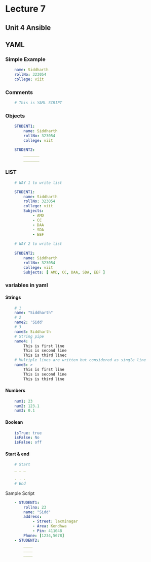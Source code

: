 # Lecture 7

## Unit 4 Ansible

## YAML

### Simple Example

```YAML
    name: Siddharth
    rollNo: 323054
    college: viit
```

### Comments

```YAML
    # This is YAML SCRIPT
```

### Objects

```YAML
    STUDENT1:
        name: Siddharth
        rollNo: 323054
        college: viit

    STUDENT2:
        _______
        _______
```

### LIST

```YAML
    # WAY 1 to write list

    STUDENT1:
        name: Siddharth
        rollNo: 323054
        college: viit
        Subjects:
            - AMD
            - CC
            - DAA
            - SDA
            - EEF
        
    # WAY 2 to write list
    
    STUDENT2:
        name: Siddharth
        rollNo: 323054
        college: viit
        Subjects: [ AMD, CC, DAA, SDA, EEF ]
```

### variables in yaml

#### Strings

```YAML
    # 1
    name: "Siddharth"
    # 2
    name2: 'Sidd'
    # 3
    name3: Siddharth
    # String pipe
    name4: |
        This is first line
        This is second line
        This is third linec
    # Multiple lines are written but considered as single line
    name5: >
        This is first line
        This is second line
        This is third line
```

#### Numbers

```YAML
    num1: 23
    num2: 123.1
    num3: 0.1
```

#### Boolean

```YAML
    isTrue: true
    isFalse: No
    isFalse: off
```

#### Start & end

```YAML
    # Start
    _ _ _
    
    . . .
    # End
```

Sample Script

```YAML
    - STUDENT1:
        rollno: 23
        name: "Sidd"
        address:
            - Street: laxminagar
            - Area: Kondhwa
            - Pin: 411048
        Phone: [1234,5678]
    - STUDENT2:
        ____
        ____
        ____
```
